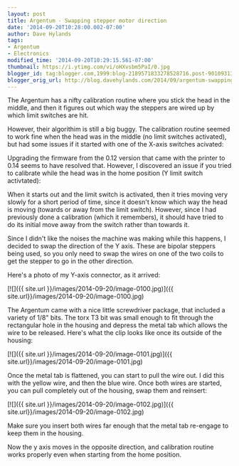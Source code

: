 ```yaml
---
layout: post
title: Argentum - Swapping stepper motor direction
date: '2014-09-20T10:28:00.002-07:00'
author: Dave Hylands
tags:
- Argentum
- Electronics
modified_time: '2014-09-20T10:29:15.561-07:00'
thumbnail: https://i.ytimg.com/vi/oHXvsbm5PaI/0.jpg
blogger_id: tag:blogger.com,1999:blog-2189571833278528716.post-9010931366420578794
blogger_orig_url: http://blog.davehylands.com/2014/09/argentum-swapping-stepper-motor.html
---
```


The Argentum has a nifty calibration routine where you stick the head in the
middle, and then it figures out which way the steppers are wired up by which
limit switches are hit.

However, their algorithim is still a big buggy. The calibration routine seemed
to work fine when the head was in the middle (no limit switches activated),
but had some issues if it started with one of the X-axis switches acivated:



Upgrading the firmware from the 0.12 version that came with the printer to
0.14 seems to have resolved that. However, I discovered an issue if you tried
to calibrate while the head was in the home position (Y limit switch
activtated):

When it starts out and the limit switch is activated, then it tries moving
very slowly for a short period of time, since it doesn't know which way the
head is moving (towards or away from the limit switch). However, since I had
previously done a calibration (which it remembers), it should have tried to do
its initial move away from the switch rather than towards it.

Since I didn't like the noises the machine was making while this happens, I
decided to swap the direction of the Y axis. These are bipolar steppers being
used, so you only need to swap the wires on one of the two coils to get the
stepper to go in the other direction.

Here's a photo of my Y-axis connector, as it arrived:

[![]({{ site.url }}/images/2014-09-20/image-0100.jpg)]({{ site.url}}/images/2014-09-20/image-0100.jpg)

The Argentum came with a nice little screwdriver package, that included a
variety of 1/8" bits. The torx T3 bit was small enough to fit through the
rectangular hole in the housing and depress the metal tab which allows the
wire to be released. Here's what the clip looks like once its outside of the
housing:



[![]({{ site.url }}/images/2014-09-20/image-0101.jpg)]({{ site.url}}/images/2014-09-20/image-0101.jpg)

Once the metal tab is flattened, you can start to pull the wire out. I did
this with the yellow wire, and then the blue wire. Once both wires are
started, you can pull completely out of the housing, swap them and reinsert:

[![]({{ site.url }}/images/2014-09-20/image-0102.jpg)]({{ site.url}}/images/2014-09-20/image-0102.jpg)

 Make sure you insert both wires far enough that the metal tab re-engage to
keep them in the housing.

Now the y axis moves in the opposite direction, and calibration routine works
properly even when starting from the home position.






